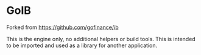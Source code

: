GoIB
====

Forked from https://github.com/gofinance/ib

This is the engine only, no additional helpers or build tools. This is intended to be imported and used as a library for another application.